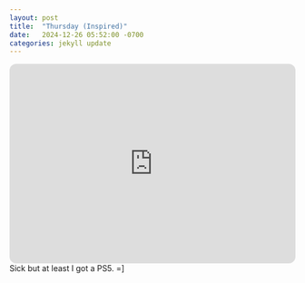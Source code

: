 ```yaml
---
layout: post
title:  "Thursday (Inspired)"
date:   2024-12-26 05:52:00 -0700
categories: jekyll update
---
```

<iframe style="border-radius:12px" src="https://open.spotify.com/embed/playlist/34h9i6SS7FqbFvicX1Ac4R?utm_source=generator" width="100%" height="352" frameBorder="0" allowfullscreen="" allow="autoplay; clipboard-write; encrypted-media; fullscreen; picture-in-picture" loading="lazy"></iframe>
Sick but at least I got a PS5. =]
